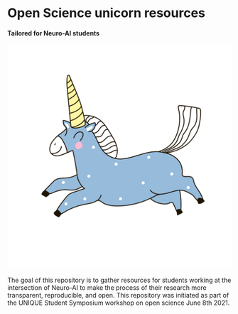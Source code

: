 # Open Science unicorn resources 

#### Tailored for Neuro-AI students

![Unicorn](unicorn_github.png)


The goal of this repository is to gather resources for students working at the intersection of Neuro-AI to make the process of their research more transparent, reproducible, and open. This repository was initiated as part of the UNIQUE Student Symposium workshop on open science June 8th 2021.
  


